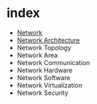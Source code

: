# index

- [Network](./network.md)
- [Network Architecture](./network-architecture.md)
- Network Topology
- Network Area
- Network Communication
- Network Hardware
- Network Software
- Network Virtualization
- Network Security

